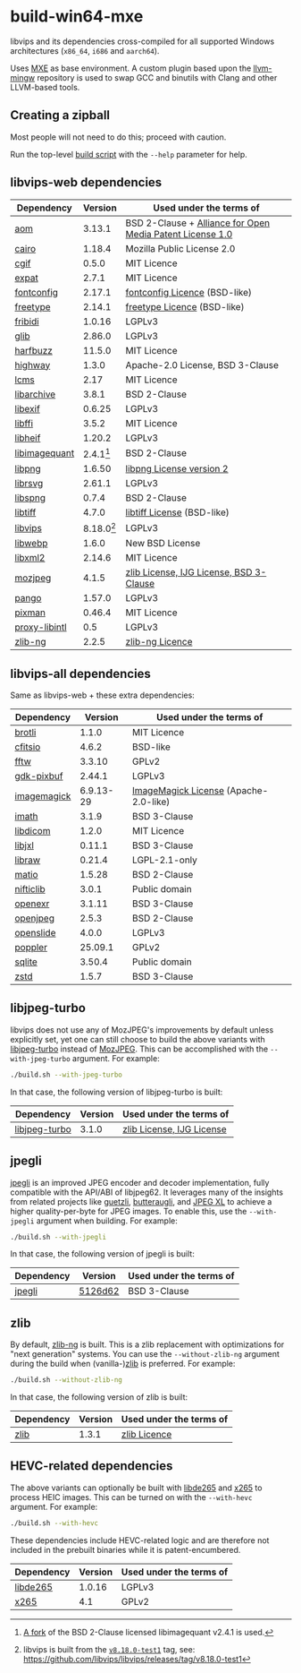 # build-win64-mxe

libvips and its dependencies cross-compiled for all supported Windows architectures (`x86_64`,
`i686` and `aarch64`).

Uses [MXE](https://github.com/mxe/mxe) as base environment. A custom plugin based upon the
[llvm-mingw](https://github.com/mstorsjo/llvm-mingw) repository is used to swap GCC and binutils
with Clang and other LLVM-based tools.

## Creating a zipball

Most people will not need to do this; proceed with caution.

Run the top-level [build script](build.sh) with the `--help` parameter for help.

## libvips-web dependencies

| Dependency      | Version    | Used under the terms of                                      |
|-----------------|------------|--------------------------------------------------------------|
| [aom]           | 3.13.1     | BSD 2-Clause + [Alliance for Open Media Patent License 1.0]  |
| [cairo]         | 1.18.4     | Mozilla Public License 2.0                                   |
| [cgif]          | 0.5.0      | MIT Licence                                                  |
| [expat]         | 2.7.1      | MIT Licence                                                  |
| [fontconfig]    | 2.17.1     | [fontconfig Licence] (BSD-like)                              |
| [freetype]      | 2.14.1     | [freetype Licence] (BSD-like)                                |
| [fribidi]       | 1.0.16     | LGPLv3                                                       |
| [glib]          | 2.86.0     | LGPLv3                                                       |
| [harfbuzz]      | 11.5.0     | MIT Licence                                                  |
| [highway]       | 1.3.0      | Apache-2.0 License, BSD 3-Clause                             |
| [lcms]          | 2.17       | MIT Licence                                                  |
| [libarchive]    | 3.8.1      | BSD 2-Clause                                                 |
| [libexif]       | 0.6.25     | LGPLv3                                                       |
| [libffi]        | 3.5.2      | MIT Licence                                                  |
| [libheif]       | 1.20.2     | LGPLv3                                                       |
| [libimagequant] | 2.4.1[^1]  | BSD 2-Clause                                                 |
| [libpng]        | 1.6.50     | [libpng License version 2]                                   |
| [librsvg]       | 2.61.1     | LGPLv3                                                       |
| [libspng]       | 0.7.4      | BSD 2-Clause                                                 |
| [libtiff]       | 4.7.0      | [libtiff License] (BSD-like)                                 |
| [libvips]       | 8.18.0[^2] | LGPLv3                                                       |
| [libwebp]       | 1.6.0      | New BSD License                                              |
| [libxml2]       | 2.14.6     | MIT Licence                                                  |
| [mozjpeg]       | 4.1.5      | [zlib License, IJG License, BSD 3-Clause]                    |
| [pango]         | 1.57.0     | LGPLv3                                                       |
| [pixman]        | 0.46.4     | MIT Licence                                                  |
| [proxy-libintl] | 0.5        | LGPLv3                                                       |
| [zlib-ng]       | 2.2.5      | [zlib-ng Licence]                                            |

[^1]: [A fork](https://github.com/lovell/libimagequant) of the BSD 2-Clause licensed libimagequant v2.4.1 is used.
[^2]: libvips is built from the [`v8.18.0-test1`](https://github.com/libvips/libvips/tree/v8.18.0-test1) tag, see:
https://github.com/libvips/libvips/releases/tag/v8.18.0-test1

[aom]: https://aomedia.googlesource.com/aom/
[Alliance for Open Media Patent License 1.0]: https://aomedia.org/license/patent-license/
[cairo]: https://gitlab.freedesktop.org/cairo/cairo
[cgif]: https://github.com/dloebl/cgif
[expat]: https://github.com/libexpat/libexpat
[fontconfig]: https://gitlab.freedesktop.org/fontconfig/fontconfig
[fontconfig Licence]: https://gitlab.freedesktop.org/fontconfig/fontconfig/blob/main/COPYING
[freetype]: https://gitlab.freedesktop.org/freetype/freetype
[freetype Licence]: https://gitlab.freedesktop.org/freetype/freetype/blob/master/docs/FTL.TXT
[fribidi]: https://github.com/fribidi/fribidi
[glib]: https://gitlab.gnome.org/GNOME/glib
[harfbuzz]: https://github.com/harfbuzz/harfbuzz
[highway]: https://github.com/google/highway
[lcms]: https://github.com/mm2/Little-CMS
[libarchive]: https://github.com/libarchive/libarchive
[libexif]: https://github.com/libexif/libexif
[libffi]: https://github.com/libffi/libffi
[libheif]: https://github.com/strukturag/libheif
[libimagequant]: https://github.com/lovell/libimagequant
[libpng]: https://github.com/pnggroup/libpng
[libpng License version 2]: https://github.com/pnggroup/libpng/blob/master/LICENSE
[librsvg]: https://gitlab.gnome.org/GNOME/librsvg
[libspng]: https://github.com/randy408/libspng
[libtiff]: https://gitlab.com/libtiff/libtiff
[libtiff License]: https://gitlab.com/libtiff/libtiff/blob/master/LICENSE.md
[libvips]: https://github.com/libvips/libvips
[libwebp]: https://github.com/webmproject/libwebp
[libxml2]: https://gitlab.gnome.org/GNOME/libxml2
[mozjpeg]: https://github.com/mozilla/mozjpeg
[zlib License, IJG License, BSD 3-Clause]: https://github.com/mozilla/mozjpeg/blob/master/LICENSE.md
[pango]: https://gitlab.gnome.org/GNOME/pango
[pixman]: https://gitlab.freedesktop.org/pixman/pixman
[proxy-libintl]: https://github.com/frida/proxy-libintl
[zlib-ng]: https://github.com/zlib-ng/zlib-ng
[zlib-ng Licence]: https://github.com/zlib-ng/zlib-ng/blob/develop/LICENSE.md

## libvips-all dependencies

Same as libvips-web + these extra dependencies:

| Dependency      | Version    | Used under the terms of                                      |
|-----------------|------------|--------------------------------------------------------------|
| [brotli]        | 1.1.0      | MIT Licence                                                  |
| [cfitsio]       | 4.6.2      | BSD-like                                                     |
| [fftw]          | 3.3.10     | GPLv2                                                        |
| [gdk-pixbuf]    | 2.44.1     | LGPLv3                                                       |
| [imagemagick]   | 6.9.13-29  | [ImageMagick License] (Apache-2.0-like)                      |
| [imath]         | 3.1.9      | BSD 3-Clause                                                 |
| [libdicom]      | 1.2.0      | MIT Licence                                                  |
| [libjxl]        | 0.11.1     | BSD 3-Clause                                                 |
| [libraw]        | 0.21.4     | LGPL-2.1-only                                                |
| [matio]         | 1.5.28     | BSD 2-Clause                                                 |
| [nifticlib]     | 3.0.1      | Public domain                                                |
| [openexr]       | 3.1.11     | BSD 3-Clause                                                 |
| [openjpeg]      | 2.5.3      | BSD 2-Clause                                                 |
| [openslide]     | 4.0.0      | LGPLv3                                                       |
| [poppler]       | 25.09.1    | GPLv2                                                        |
| [sqlite]        | 3.50.4     | Public domain                                                |
| [zstd]          | 1.5.7      | BSD 3-Clause                                                 |

[brotli]: https://github.com/google/brotli
[cfitsio]: https://github.com/HEASARC/cfitsio
[fftw]: https://github.com/FFTW/fftw3
[gdk-pixbuf]: https://gitlab.gnome.org/GNOME/gdk-pixbuf
[imagemagick]: https://github.com/ImageMagick/ImageMagick6
[ImageMagick License]: https://github.com/ImageMagick/ImageMagick6/blob/main/LICENSE
[imath]: https://github.com/AcademySoftwareFoundation/Imath
[libdicom]: https://github.com/ImagingDataCommons/libdicom
[libjxl]: https://github.com/libjxl/libjxl
[libraw]: https://github.com/LibRaw/LibRaw
[matio]: https://github.com/tbeu/matio
[nifticlib]: https://github.com/NIFTI-Imaging/nifti_clib
[openexr]: https://github.com/AcademySoftwareFoundation/openexr
[openjpeg]: https://github.com/uclouvain/openjpeg
[openslide]: https://github.com/openslide/openslide
[poppler]: https://gitlab.freedesktop.org/poppler/poppler
[sqlite]: https://sqlite.org/
[zstd]: https://github.com/facebook/zstd

## libjpeg-turbo

libvips does not use any of MozJPEG's improvements by default unless explicitly set,
yet one can still choose to build the above variants with [libjpeg-turbo] instead of
[MozJPEG][mozjpeg]. This can be accomplished with the `--with-jpeg-turbo` argument.
For example:

```bash
./build.sh --with-jpeg-turbo
```

In that case, the following version of libjpeg-turbo is built:

| Dependency      | Version    | Used under the terms of                                      |
|-----------------|------------|--------------------------------------------------------------|
| [libjpeg-turbo] | 3.1.0      | [zlib License, IJG License]                                  |

[libjpeg-turbo]: https://github.com/libjpeg-turbo/libjpeg-turbo
[zlib License, IJG License]: https://github.com/libjpeg-turbo/libjpeg-turbo/blob/main/LICENSE.md

## jpegli

[jpegli] is an improved JPEG encoder and decoder implementation, fully compatible with
the API/ABI of libjpeg62. It leverages many of the insights from related projects like
[guetzli](https://github.com/google/guetzli), [butteraugli](
https://github.com/google/butteraugli), and [JPEG XL][libjxl] to achieve a higher
quality-per-byte for JPEG images. To enable this, use the `--with-jpegli` argument when
building. For example:

```bash
./build.sh --with-jpegli
```

In that case, the following version of jpegli is built:

| Dependency      | Version    | Used under the terms of                                      |
|-----------------|------------|--------------------------------------------------------------|
| [jpegli]        | [5126d62]  | BSD 3-Clause                                                 |

[5126d62]: https://github.com/google/jpegli/commit/5126d62d24d368f0ceadd53454653edeb9086386

[jpegli]: https://github.com/google/jpegli

## zlib

By default, [zlib-ng] is built. This is a zlib replacement with optimizations for
"next generation" systems. You can use the `--without-zlib-ng` argument during the
build when (vanilla-)[zlib] is preferred. For example:

```bash
./build.sh --without-zlib-ng
```

In that case, the following version of zlib is built:

| Dependency      | Version    | Used under the terms of                                      |
|-----------------|------------|--------------------------------------------------------------|
| [zlib]          | 1.3.1      | [zlib Licence]                                               |

[zlib]: https://github.com/madler/zlib
[zlib Licence]: https://github.com/madler/zlib/blob/develop/LICENSE

## HEVC-related dependencies

The above variants can optionally be built with [libde265] and [x265] to process
HEIC images. This can be turned on with the `--with-hevc` argument. For example:

```bash
./build.sh --with-hevc
```

These dependencies include HEVC-related logic and are therefore not included in the
prebuilt binaries while it is patent-encumbered.

| Dependency      | Version    | Used under the terms of                                      |
|-----------------|------------|--------------------------------------------------------------|
| [libde265]      | 1.0.16     | LGPLv3                                                       |
| [x265]          | 4.1        | GPLv2                                                        |

[libde265]: https://github.com/strukturag/libde265
[x265]: https://bitbucket.org/multicoreware/x265_git/wiki/Home

